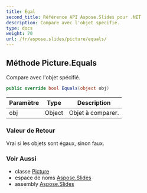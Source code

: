 ```yaml
---
title: Égal
second_title: Référence API Aspose.Slides pour .NET
description: Compare avec l'objet spécifié.
type: docs
weight: 70
url: /fr/aspose.slides/picture/equals/
---
```


## Méthode Picture.Equals

Compare avec l'objet spécifié.

```csharp
public override bool Equals(object obj)
```

| Paramètre | Type | Description |
| --- | --- | --- |
| obj | Object | Objet à comparer. |

### Valeur de Retour

Vrai si les objets sont égaux, sinon faux.

### Voir Aussi

* classe [Picture](../../picture)
* espace de noms [Aspose.Slides](../../picture)
* assembly [Aspose.Slides](../../../)

<!-- NE PAS ÉDITER : généré par xmldocmd pour Aspose.Slides.dll -->